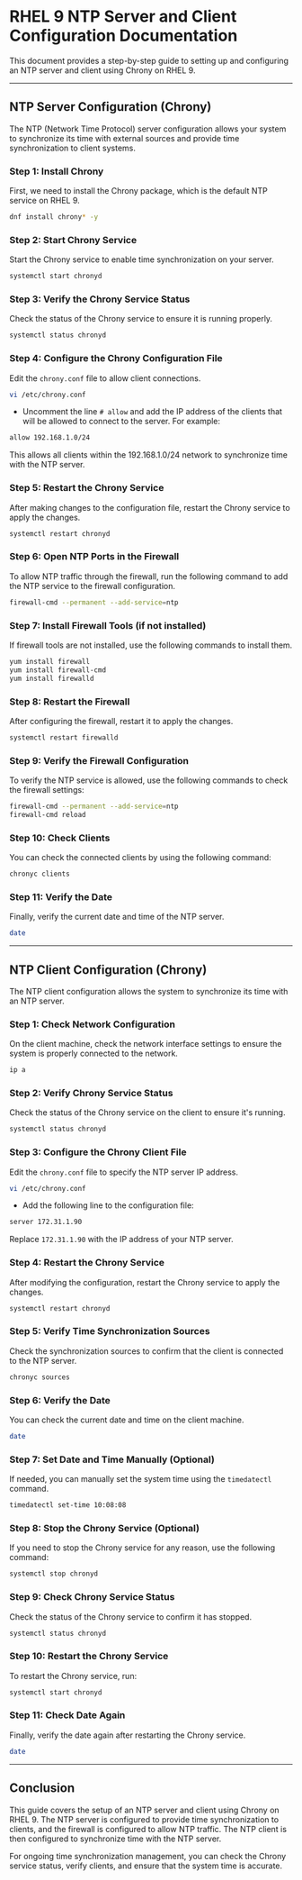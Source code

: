 # RHEL 9 NTP Server and Client Configuration Documentation

This document provides a step-by-step guide to setting up and configuring an NTP server and client using Chrony on RHEL 9.

---

## **NTP Server Configuration (Chrony)**

The NTP (Network Time Protocol) server configuration allows your system to synchronize its time with external sources and provide time synchronization to client systems.

### **Step 1: Install Chrony**
First, we need to install the Chrony package, which is the default NTP service on RHEL 9.

```bash
dnf install chrony* -y
```

### **Step 2: Start Chrony Service**
Start the Chrony service to enable time synchronization on your server.

```bash
systemctl start chronyd
```

### **Step 3: Verify the Chrony Service Status**
Check the status of the Chrony service to ensure it is running properly.

```bash
systemctl status chronyd
```

### **Step 4: Configure the Chrony Configuration File**
Edit the `chrony.conf` file to allow client connections.

```bash
vi /etc/chrony.conf
```

- Uncomment the line `# allow` and add the IP address of the clients that will be allowed to connect to the server. For example:

```bash
allow 192.168.1.0/24
```

This allows all clients within the 192.168.1.0/24 network to synchronize time with the NTP server.

### **Step 5: Restart the Chrony Service**
After making changes to the configuration file, restart the Chrony service to apply the changes.

```bash
systemctl restart chronyd
```

### **Step 6: Open NTP Ports in the Firewall**
To allow NTP traffic through the firewall, run the following command to add the NTP service to the firewall configuration.

```bash
firewall-cmd --permanent --add-service=ntp
```

### **Step 7: Install Firewall Tools (if not installed)**
If firewall tools are not installed, use the following commands to install them.

```bash
yum install firewall
yum install firewall-cmd
yum install firewalld
```

### **Step 8: Restart the Firewall**
After configuring the firewall, restart it to apply the changes.

```bash
systemctl restart firewalld
```

### **Step 9: Verify the Firewall Configuration**
To verify the NTP service is allowed, use the following commands to check the firewall settings:

```bash
firewall-cmd --permanent --add-service=ntp
firewall-cmd reload
```

### **Step 10: Check Clients**
You can check the connected clients by using the following command:

```bash
chronyc clients
```

### **Step 11: Verify the Date**
Finally, verify the current date and time of the NTP server.

```bash
date
```

---

## **NTP Client Configuration (Chrony)**

The NTP client configuration allows the system to synchronize its time with an NTP server.

### **Step 1: Check Network Configuration**
On the client machine, check the network interface settings to ensure the system is properly connected to the network.

```bash
ip a
```

### **Step 2: Verify Chrony Service Status**
Check the status of the Chrony service on the client to ensure it's running.

```bash
systemctl status chronyd
```

### **Step 3: Configure the Chrony Client File**
Edit the `chrony.conf` file to specify the NTP server IP address.

```bash
vi /etc/chrony.conf
```

- Add the following line to the configuration file:

```bash
server 172.31.1.90
```

Replace `172.31.1.90` with the IP address of your NTP server.

### **Step 4: Restart the Chrony Service**
After modifying the configuration, restart the Chrony service to apply the changes.

```bash
systemctl restart chronyd
```

### **Step 5: Verify Time Synchronization Sources**
Check the synchronization sources to confirm that the client is connected to the NTP server.

```bash
chronyc sources
```

### **Step 6: Verify the Date**
You can check the current date and time on the client machine.

```bash
date
```

### **Step 7: Set Date and Time Manually (Optional)**
If needed, you can manually set the system time using the `timedatectl` command.

```bash
timedatectl set-time 10:08:08
```

### **Step 8: Stop the Chrony Service (Optional)**
If you need to stop the Chrony service for any reason, use the following command:

```bash
systemctl stop chronyd
```

### **Step 9: Check Chrony Service Status**
Check the status of the Chrony service to confirm it has stopped.

```bash
systemctl status chronyd
```

### **Step 10: Restart the Chrony Service**
To restart the Chrony service, run:

```bash
systemctl start chronyd
```

### **Step 11: Check Date Again**
Finally, verify the date again after restarting the Chrony service.

```bash
date
```

---

## **Conclusion**

This guide covers the setup of an NTP server and client using Chrony on RHEL 9. The NTP server is configured to provide time synchronization to clients, and the firewall is configured to allow NTP traffic. The NTP client is then configured to synchronize time with the NTP server.

For ongoing time synchronization management, you can check the Chrony service status, verify clients, and ensure that the system time is accurate.

